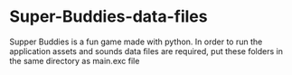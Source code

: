 # Super-Buddies-data-files
Supper Buddies is a fun game made with python.
In order to run the application assets and sounds data files are required, put these folders in the same directory as main.exc file

